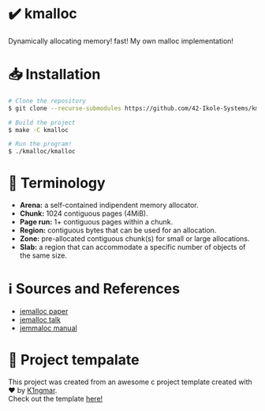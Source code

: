 # ✔️ kmalloc
Dynamically allocating memory! fast!
My own malloc implementation!

# 📥 Installation
```bash
# Clone the repository
$ git clone --recurse-submodules https://github.com/42-Ikole-Systems/kmalloc

# Build the project
$ make -C kmalloc

# Run the program!
$ ./kmalloc/kmalloc
```

# 🧠 Terminology
- **Arena:** a self-contained indipendent memory allocator.
- **Chunk:** 1024 contiguous pages (4MiB).
- **Page run:** 1+ contiguous pages within a chunk.
- **Region:** contiguous bytes that can be used for an allocation.
- **Zone:** pre-allocated contiguous chunk(s) for small or large allocations.
- **Slab:** a region that can accommodate a specific number of objects of the same size. 

# ℹ️ Sources and References
- [jemalloc paper](https://people.freebsd.org/~jasone/jemalloc/bsdcan2006/jemalloc.pdf)
- [jemalloc talk](https://www.youtube.com/watch?v=RcWp5vwGlYU&list=PLn0nrSd4xjjZoaFwsTnmS1UFj3ob7gf7s)
- [jemmaloc manual](https://jemalloc.net/jemalloc.3.html)

# 🧡 Project tempalate
This project was created from an awesome c project template created with ❤️ by [K1ngmar](https://github.com/K1ngmar).  
Check out the template [here!](https://github.com/K1ngmar/C-project-template)
